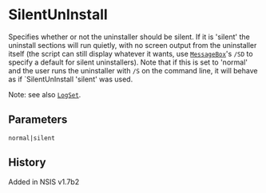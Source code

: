 # SilentUnInstall

Specifies whether or not the uninstaller should be silent. If it is 'silent' the uninstall sections will run quietly, with no screen output from the uninstaller itself (the script can still display whatever it wants, use [`MessageBox`][1]'s `/SD` to specify a default for silent uninstallers). Note that if this is set to 'normal' and the user runs the uninstaller with `/S` on the command line, it will behave as if `SilentUnInstall 'silent' was used.

Note: see also [`LogSet`][2].

## Parameters

    normal|silent

## History

Added in NSIS v1.7b2

[1]: MessageBox.md
[2]: LogSet.md